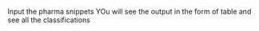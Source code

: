 Input the pharma snippets
YOu will see the output in the form of table and see all the classifications
